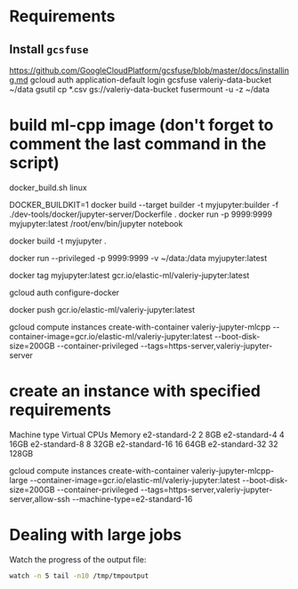 # Requirements 

## Install `gcsfuse`
https://github.com/GoogleCloudPlatform/gcsfuse/blob/master/docs/installing.md
gcloud auth application-default login
gcsfuse valeriy-data-bucket ~/data
gsutil cp *.csv gs://valeriy-data-bucket
fusermount -u -z ~/data

# build ml-cpp image (don't forget to comment the last command in the script)
docker_build.sh linux

DOCKER_BUILDKIT=1 docker build --target builder -t myjupyter:builder -f ./dev-tools/docker/jupyter-server/Dockerfile .
docker run -p 9999:9999 myjupyter:latest /root/env/bin/jupyter notebook

docker build -t myjupyter .

docker run --privileged -p 9999:9999 -v ~/data:/data myjupyter:latest

docker tag myjupyter:latest gcr.io/elastic-ml/valeriy-jupyter:latest

gcloud auth configure-docker

docker push gcr.io/elastic-ml/valeriy-jupyter:latest

gcloud compute instances create-with-container valeriy-jupyter-mlcpp --container-image=gcr.io/elastic-ml/valeriy-jupyter:latest --boot-disk-size=200GB --container-privileged --tags=https-server,valeriy-jupyter-server

# create an instance with specified requirements
Machine type 	Virtual CPUs 	Memory
e2-standard-2 	2 	8GB 
e2-standard-4 	4 	16GB
e2-standard-8 	8 	32GB
e2-standard-16 	16 	64GB 
e2-standard-32 	32 	128GB

gcloud compute instances create-with-container valeriy-jupyter-mlcpp-large --container-image=gcr.io/elastic-ml/valeriy-jupyter:latest --boot-disk-size=200GB --container-privileged --tags=https-server,valeriy-jupyter-server,allow-ssh --machine-type=e2-standard-16

# Dealing with large jobs

Watch the progress of the output file:

```bash
watch -n 5 tail -n10 /tmp/tmpoutput
```
